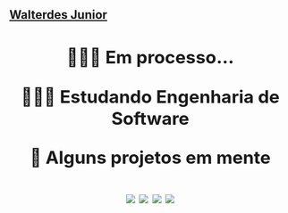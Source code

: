 <p align="center">
  <a href="https://git.io/typing-svg">
    <br><h2> Walterdes Junior <h2>
  </a>
</p>
<div align="center">
  
👨🏻‍💻 Em processo...


👨🏻‍🎓 Estudando Engenharia de Software 

🚀 Alguns projetos em mente
</div>

</div>

  <p></p>
  <div align="center"> 
  <a href="https://www.instagram.com/walterdesjunior/"><img src="https://img.shields.io/badge/-Instagram-%23E4405F?style=for-the-badge&logo=instagram&logoColor=white"></a>
  <a href="mailto:walterdinhojuninho@gmail.com"><img src="https://img.shields.io/badge/Gmail-D14836?style=for-the-badge&logo=gmail&logoColor=white"></a>
  <a href="https://wa.me/86999460572"><img src="https://img.shields.io/badge/WhatsApp-25D366?style=for-the-badge&logo=whatsapp&logoColor=white"></a> 
  <a href="https://www.facebook.com/walterdes.junior.1/"><img src="https://img.shields.io/badge/Facebook-1877F2?style=for-the-badge&logo=facebook&logoColor=white"></a> 
 
</div>
